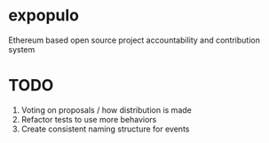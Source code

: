 # expopulo
Ethereum based open source project accountability and contribution system


# TODO
1. Voting on proposals / how distribution is made
2. Refactor tests to use more behaviors
3. Create consistent naming structure for events
